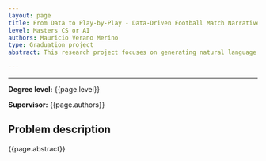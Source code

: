 ```yaml
---
layout: page
title: From Data to Play-by-Play - Data-Driven Football Match Narratives
level: Masters CS or AI
authors: Mauricio Verano Merino
type: Graduation project
abstract: This research project focuses on generating natural language descriptions of football gameplay using tracking data. By leveraging player and ball position data, the system will automatically create detailed, context-aware narratives that describe key events during a match, such as passes, tackles, goals, and formations. Using machine learning and natural language processing (NLP), the project will translate numerical and spatial data into human-readable text, offering real-time or post-game summaries. The goal is to enhance football analytics by providing intuitive, text-based reports for coaches, analysts, and fans, helping them better understand in-game dynamics and performance.

---
```


---
**Degree level:** {{page.level}}

**Supervisor:** {{page.authors}}


## Problem description

{{page.abstract}}


